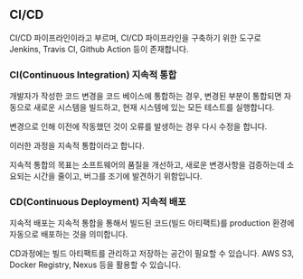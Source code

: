 ## CI/CD
CI/CD 파이프라인이라고 부르며, CI/CD 파이프라인을 구축하기 위한 도구로 Jenkins, Travis CI, Github Action 등이 존재합니다.

### CI(Continuous Integration) 지속적 통합
개발자가 작성한 코드 변경을 코드 베이스에 통합하는 경우, 변경된 부분이 통합되면 자동으로 새로운 시스템을 빌드하고, 현재 시스템에 있는 모든 테스트를 실행합니다.

변경으로 인해 이전에 작동했던 것이 오류를 발생하는 경우 다시 수정을 합니다.

이러한 과정을 지속적 통합이라고 합니다.

지속적 통합의 목표는 소프트웨어의 품질을 개선하고, 새로운 변경사항을 검증하는데 소요되는 시간을 줄이고, 버그를 조기에 발견하기 위함입니다.

### CD(Continuous Deployment) 지속적 배포
지속적 배포는 지속적 통합을 통해서 빌드된 코드(빌드 아티팩트)를 production 환경에 자동으로 배포하는 것을 의미합니다.

CD과정에는 빌드 아티팩트를 관리하고 저장하는 공간이 필요할 수 있습니다. AWS S3, Docker Registry, Nexus 등을 활용할 수 있습니다.

